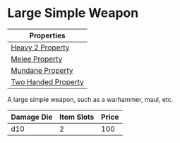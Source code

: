 # Large Simple Weapon

| Properties                                                               |
| ------------------------------------------------------------------------ |
| [Heavy 2 Property](../../Weapon%20Properties/Heavy%20X%20Property.md)       |
| [Melee Property](../../Weapon%20Properties/Melee%20Property.md)             |
| [Mundane Property](../../Material%20Properties/Mundane%20Property.md) |
| [Two Handed Property](../../Weapon%20Properties/Two%20Handed%20Property.md) |

A large simple weapon, such as a warhammer, maul, etc.

| Damage Die | Item Slots | Price |
| ---------- | ---------- | ----- |
| d10        | 2          | 100   |
